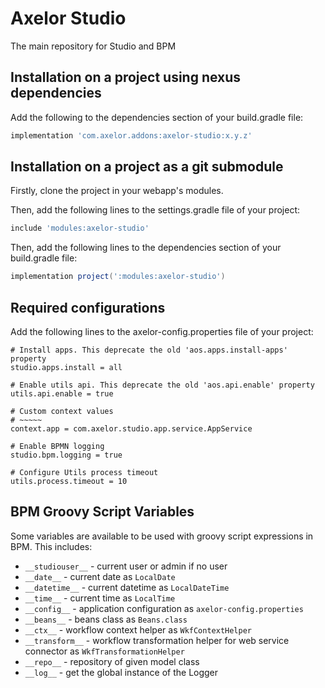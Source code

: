 # Axelor Studio

The main repository for Studio and BPM

## Installation on a project using nexus dependencies

Add the following to the dependencies section of your build.gradle file:

```groovy
implementation 'com.axelor.addons:axelor-studio:x.y.z'
```

## Installation on a project as a git submodule

Firstly, clone the project in your webapp's modules.

Then, add the following lines to the settings.gradle file of your project:

```groovy
include 'modules:axelor-studio'
```

Then, add the following lines to the dependencies section of your build.gradle file:

```groovy
implementation project(':modules:axelor-studio')
```

## Required configurations

Add the following lines to the axelor-config.properties file of your project:

```properties
# Install apps. This deprecate the old 'aos.apps.install-apps' property
studio.apps.install = all

# Enable utils api. This deprecate the old 'aos.api.enable' property
utils.api.enable = true

# Custom context values
# ~~~~~
context.app = com.axelor.studio.app.service.AppService

# Enable BPMN logging
studio.bpm.logging = true

# Configure Utils process timeout
utils.process.timeout = 10
```

## BPM Groovy Script Variables

Some variables are available to be used with groovy script expressions in BPM. This includes:

* `__studiouser__` - current user or admin if no user
* `__date__` - current date as `LocalDate`
* `__datetime__` - current datetime as `LocalDateTime`
* `__time__` - current time as `LocalTime`
* `__config__` - application configuration as `axelor-config.properties`
* `__beans__` - beans class as `Beans.class`
* `__ctx__` - workflow context helper as `WkfContextHelper`
* `__transform__` - workflow transformation helper for web service connector as `WkfTransformationHelper`
* `__repo__` - repository of given model class
* `__log__` - get the global instance of the Logger
